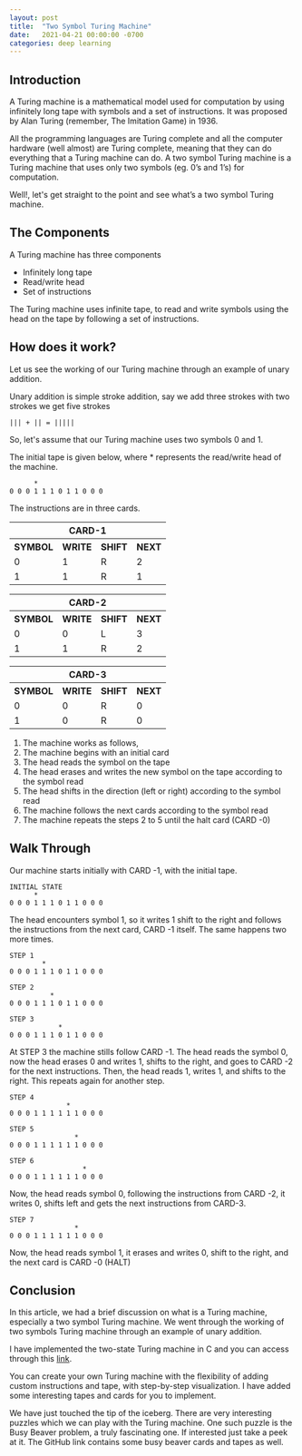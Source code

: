```yaml
---
layout: post
title:  "Two Symbol Turing Machine"
date:   2021-04-21 00:00:00 -0700
categories: deep learning
---
```


## Introduction
A Turing machine is a mathematical model used for computation by using infinitely long tape with symbols and a set of instructions. It was proposed by Alan Turing (remember, The Imitation Game) in 1936.

All the programming languages are Turing complete and all the computer hardware (well almost) are Turing complete, meaning that they can do everything that a Turing machine can do. A two symbol Turing machine is a Turing machine that uses only two symbols (eg. 0’s and 1’s) for computation.

Well!, let's get straight to the point and see what’s a two symbol Turing machine.

## The Components
A Turing machine has three components
 - Infinitely long tape
 - Read/write head
 - Set of instructions

The Turing machine uses infinite tape, to read and write symbols using the head on the tape by following a set of instructions.

## How does it work?
Let us see the working of our Turing machine through an example of unary addition.

Unary addition is simple stroke addition, say we add three strokes with two strokes we get five strokes

```
||| + || = |||||
```
So, let's assume that our Turing machine uses two symbols 0 and 1.

The initial tape is given below, where * represents the read/write head of the machine.

```
      * 
0 0 0 1 1 1 0 1 1 0 0 0 
```
The instructions are in three cards.

<table>
    <tr>
        <th colspan=4>CARD-1</th>
    </tr>
    <tr>
        <th>SYMBOL</th>
        <th>WRITE</th>
        <th>SHIFT</th>
        <th>NEXT</th>
    </tr>
    <tr>
        <td>0</td>
        <td>1</td>
        <td>R</td>
        <td>2</td>
    </tr>
    <tr>
        <td>1</td>
        <td>1</td>
        <td>R</td>
        <td>1</td>
    </tr>
</table>

<table>
    <tr>
        <th colspan=4>CARD-2</th>
    </tr>
    <tr>
        <th>SYMBOL</th>
        <th>WRITE</th>
        <th>SHIFT</th>
        <th>NEXT</th>
    </tr>
    <tr>
        <td>0</td>
        <td>0</td>
        <td>L</td>
        <td>3</td>
    </tr>
    <tr>
        <td>1</td>
        <td>1</td>
        <td>R</td>
        <td>2</td>
    </tr>
</table>

<table>
    <tr>
        <th colspan=4>CARD-3</th>
    </tr>
    <tr>
        <th>SYMBOL</th>
        <th>WRITE</th>
        <th>SHIFT</th>
        <th>NEXT</th>
    </tr>
    <tr>
        <td>0</td>
        <td>0</td>
        <td>R</td>
        <td>0</td>
    </tr>
    <tr>
        <td>1</td>
        <td>0</td>
        <td>R</td>
        <td>0</td>
    </tr>
</table>

1. The machine works as follows,
2. The machine begins with an initial card
3. The head reads the symbol on the tape
4. The head erases and writes the new symbol on the tape according to the symbol read
5. The head shifts in the direction (left or right) according to the symbol read
6. The machine follows the next cards according to the symbol read
7. The machine repeats the steps 2 to 5 until the halt card (CARD -0)

## Walk Through
Our machine starts initially with CARD -1, with the initial tape.
```
INITIAL STATE
      * 
0 0 0 1 1 1 0 1 1 0 0 0
```
The head encounters symbol 1, so it writes 1 shift to the right and follows the instructions from the next card, CARD -1 itself. The same happens two more times.
```
STEP 1
        * 
0 0 0 1 1 1 0 1 1 0 0 0

STEP 2
          * 
0 0 0 1 1 1 0 1 1 0 0 0

STEP 3
            * 
0 0 0 1 1 1 0 1 1 0 0 0
```
At STEP 3 the machine stills follow CARD -1. The head reads the symbol 0, now the head erases 0 and writes 1, shifts to the right, and goes to CARD -2 for the next instructions. Then, the head reads 1, writes 1, and shifts to the right. This repeats again for another step.

```
STEP 4
              * 
0 0 0 1 1 1 1 1 1 0 0 0

STEP 5
                * 
0 0 0 1 1 1 1 1 1 0 0 0

STEP 6
                  * 
0 0 0 1 1 1 1 1 1 0 0 0

```

Now, the head reads symbol 0, following the instructions from CARD -2, it writes 0, shifts left and gets the next instructions from CARD-3.

```
STEP 7
                * 
0 0 0 1 1 1 1 1 1 0 0 0
```

Now, the head reads symbol 1, it erases and writes 0, shift to the right, and the next card is CARD -0 (HALT)

## Conclusion
In this article, we had a brief discussion on what is a Turing machine, especially a two symbol Turing machine. We went through the working of two symbols Turing machine through an example of unary addition.

I have implemented the two-state Turing machine in C and you can access through this [link](https://github.com/dinesh-GDK/turing_machine).

You can create your own Turing machine with the flexibility of adding custom instructions and tape, with step-by-step visualization. I have added some interesting tapes and cards for you to implement.

We have just touched the tip of the iceberg. There are very interesting puzzles which we can play with the Turing machine. One such puzzle is the Busy Beaver problem, a truly fascinating one. If interested just take a peek at it. The GitHub link contains some busy beaver cards and tapes as well.